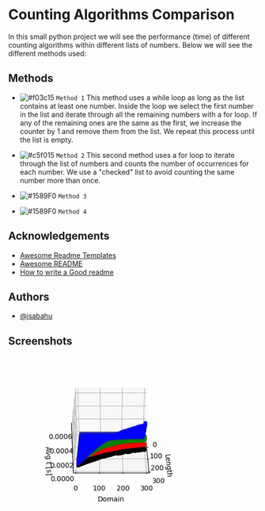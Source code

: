 
# Counting Algorithms Comparison

In this small python project we will see the performance (time) of different counting algorithms within different lists of numbers. Below we will see the different methods used:

## Methods

- ![#f03c15](https://placehold.co/15x15/f03c15/f03c15.png) `Method 1`
This method uses a while loop as long as the list contains at least one number. Inside the loop we select the first number in the list and iterate through all the remaining numbers with a for loop. If any of the remaining ones are the same as the first, we increase the counter by 1 and remove them from the list.
We repeat this process until the list is empty.

- ![#c5f015](https://placehold.co/15x15/008000/008000.png) `Method 2`
This second method uses a for loop to iterate through the list of numbers and counts the number of occurrences for each number. We use a "checked" list to avoid counting the same number more than once.

- ![#1589F0](https://placehold.co/15x15/0000FF/0000FF.png) `Method 3`

- ![#1589F0](https://placehold.co/15x15/000000/000000.png) `Method 4`





## Acknowledgements

 - [Awesome Readme Templates](https://awesomeopensource.com/project/elangosundar/awesome-README-templates)
 - [Awesome README](https://github.com/matiassingers/awesome-readme)
 - [How to write a Good readme](https://bulldogjob.com/news/449-how-to-write-a-good-readme-for-your-github-project)


## Authors

- [@jsabahu](https://www.github.com/jsabahu)


## Screenshots

![App Screenshot](https://github.com/jsabahu/Tiny-projects/blob/main/CountingAlgorithmsComparison/figures/300_300_100_10.gif)

